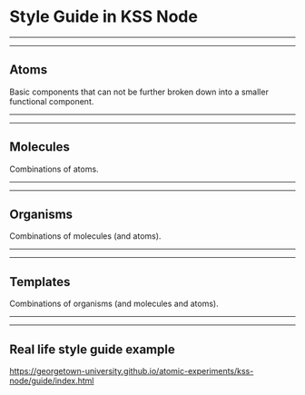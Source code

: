 # Style Guide in KSS Node

---

<section class="full-screen-img" data-background-image="images/style-guide-example-screenshot.png" data-background-size="contain" data-background-color="#fff" aria-label="Screenshot of an article page on SFS."></section>

---

## Atoms

Basic components that can not be further broken down into a smaller functional component.

---

<section class="full-screen-img" data-background-image="images/style-guide-atoms.jpg" data-background-size="contain" data-background-color="#fff" aria-label="Screenshot of an article page on SFS, with all of the atoms, such as paragraphs, headings, and images, outlined."></section>

---

## Molecules

Combinations of atoms.

---

<section class="full-screen-img" data-background-image="images/style-guide-molecules.jpg" data-background-size="contain" data-background-color="#fff" aria-label="Screenshot of an article page on SFS, with all of the molecules, such as figures, outlined. Combinations of atoms make molecules."></section>

---

## Organisms

Combinations of molecules (and atoms).

---

<section class="full-screen-img" data-background-image="images/style-guide-organisms.jpg" data-background-size="contain" data-background-color="#fff" aria-label="Screenshot of an article page on SFS, with all of the organisms, such as the article header and article body, outlined. Combinations of molecules make organisms."></section>

---

## Templates

Combinations of organisms (and molecules and atoms).

---

<section class="full-screen-img" data-background-image="images/style-guide-example-screenshot.png" data-background-size="contain" data-background-color="#fff" aria-label="Back to the screenshot of an article page on SFS. The combination of organisms make the template!"></section>

---

## Real life style guide example

https://georgetown-university.github.io/atomic-experiments/kss-node/guide/index.html
